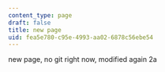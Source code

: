 ```yaml
---
content_type: page
draft: false
title: new page
uid: fea5e780-c95e-4993-aa02-6878c56ebe54
---
```

new page, no git right now, modified again 2a
